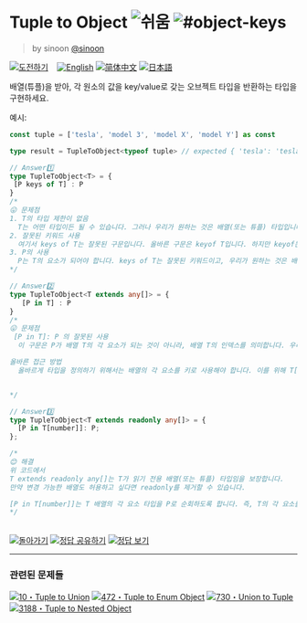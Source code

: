 <!--info-header-start--><h1>Tuple to Object <img src="https://img.shields.io/badge/-%EC%89%AC%EC%9B%80-7aad0c" alt="쉬움"/> <img src="https://img.shields.io/badge/-%23object--keys-999" alt="#object-keys"/></h1><blockquote><p>by sinoon <a href="https://github.com/sinoon" target="_blank">@sinoon</a></p></blockquote><p><a href="https://tsch.js.org/11/play/ko" target="_blank"><img src="https://img.shields.io/badge/-%EB%8F%84%EC%A0%84%ED%95%98%EA%B8%B0-3178c6?logo=typescript&logoColor=white" alt="도전하기"/></a> &nbsp;&nbsp;&nbsp;<a href="./README.md" target="_blank"><img src="https://img.shields.io/badge/-English-gray" alt="English"/></a>  <a href="./README.zh-CN.md" target="_blank"><img src="https://img.shields.io/badge/-%E7%AE%80%E4%BD%93%E4%B8%AD%E6%96%87-gray" alt="简体中文"/></a>  <a href="./README.ja.md" target="_blank"><img src="https://img.shields.io/badge/-%E6%97%A5%E6%9C%AC%E8%AA%9E-gray" alt="日本語"/></a> </p><!--info-header-end-->

배열(튜플)을 받아, 각 원소의 값을 key/value로 갖는 오브젝트 타입을 반환하는 타입을 구현하세요.

예시:

```ts
const tuple = ['tesla', 'model 3', 'model X', 'model Y'] as const

type result = TupleToObject<typeof tuple> // expected { 'tesla': 'tesla', 'model 3': 'model 3', 'model X': 'model X', 'model Y': 'model Y'}

// Answer1️⃣ 
type TupleToObject<T> = {
 [P keys of T] : P
}
/*
😛 문제점
1. T의 타입 제한이 없음
  T는 어떤 타입이든 될 수 있습니다. 그러나 우리가 원하는 것은 배열(또는 튜플) 타입입니다. 타입 제한이 없으면 예상치 못한 타입이 올 수 있어 문제가 될 수 있습니다.
2. 잘못된 키워드 사용
  여기서 keys of T는 잘못된 구문입니다. 올바른 구문은 keyof T입니다. 하지만 keyof는 객체 타입의 키를 가져오는 데 사용되고, 배열의 경우에는 인덱스 시그니처가 필요합니다.
3. P의 사용
  P는 T의 요소가 되어야 합니다. keys of T는 잘못된 키워드이고, 우리가 원하는 것은 배열의 요소 타입입니다. 따라서 P는 T[number]로 접근해야 합니다.
*/

// Answer2️⃣
type TupleToObject<T extends any[]> = {
   [P in T] : P
}
/*
😛 문제점
 [P in T]: P 의 잘못된 사용
  이 구문은 P가 배열 T의 각 요소가 되는 것이 아니라, 배열 T의 인덱스를 의미합니다. 우리가 원하는 것은 배열의 각 요소를 키로 사용하는 것입니다.

올바른 접근 방법
  올바르게 타입을 정의하기 위해서는 배열의 각 요소를 키로 사용해야 합니다. 이를 위해 T[number]를 사용하여 배열 T의 요소 타입을 가져와야 합니다.


*/

// Answer3️⃣
type TupleToObject<T extends readonly any[]> = {
  [P in T[number]]: P;
};

/*
😊 해결
위 코드에서
T extends readonly any[]는 T가 읽기 전용 배열(또는 튜플) 타입임을 보장합니다.
만약 변경 가능한 배열도 허용하고 싶다면 readonly를 제거할 수 있습니다.

[P in T[number]]는 T 배열의 각 요소 타입을 P로 순회하도록 합니다. 즉, T의 각 요소를 키로 사용합니다.
*/
```

<!--info-footer-start--><br><a href="../../README.ko.md" target="_blank"><img src="https://img.shields.io/badge/-%EB%8F%8C%EC%95%84%EA%B0%80%EA%B8%B0-grey" alt="돌아가기"/></a> <a href="https://tsch.js.org/11/answer/ko" target="_blank"><img src="https://img.shields.io/badge/-%EC%A0%95%EB%8B%B5%20%EA%B3%B5%EC%9C%A0%ED%95%98%EA%B8%B0-teal" alt="정답 공유하기"/></a> <a href="https://tsch.js.org/11/solutions" target="_blank"><img src="https://img.shields.io/badge/-%EC%A0%95%EB%8B%B5%20%EB%B3%B4%EA%B8%B0-de5a77?logo=awesome-lists&logoColor=white" alt="정답 보기"/></a> <hr><h3>관련된 문제들</h3><a href="https://github.com/type-challenges/type-challenges/blob/main/questions/00010-medium-tuple-to-union/README.ko.md" target="_blank"><img src="https://img.shields.io/badge/-10%E3%83%BBTuple%20to%20Union-d9901a" alt="10・Tuple to Union"/></a>  <a href="https://github.com/type-challenges/type-challenges/blob/main/questions/00472-hard-tuple-to-enum-object/README.md" target="_blank"><img src="https://img.shields.io/badge/-472%E3%83%BBTuple%20to%20Enum%20Object-de3d37" alt="472・Tuple to Enum Object"/></a>  <a href="https://github.com/type-challenges/type-challenges/blob/main/questions/00730-hard-union-to-tuple/README.md" target="_blank"><img src="https://img.shields.io/badge/-730%E3%83%BBUnion%20to%20Tuple-de3d37" alt="730・Union to Tuple"/></a>  <a href="https://github.com/type-challenges/type-challenges/blob/main/questions/03188-medium-tuple-to-nested-object/README.md" target="_blank"><img src="https://img.shields.io/badge/-3188%E3%83%BBTuple%20to%20Nested%20Object-d9901a" alt="3188・Tuple to Nested Object"/></a> <!--info-footer-end-->
